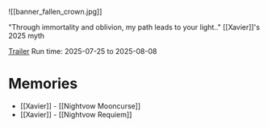 ![[banner_fallen_crown.jpg]]

"Through immortality and oblivion, my path leads to your light.."
[[Xavier]]'s 2025 myth

[Trailer](https://www.youtube.com/watch?v=PRWOQiDWAKw&t=1s) 
Run time: 2025-07-25 to 2025-08-08

# Memories
* [[Xavier]] - [[Nightvow Mooncurse]]
* [[Xavier]] - [[Nightvow Requiem]]